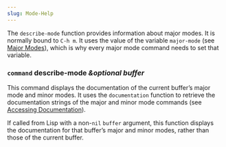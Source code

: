 ```yaml
---
slug: Mode-Help
---
```


The `describe-mode` function provides information about major modes. It is normally bound to `C-h m`. It uses the value of the variable `major-mode` (see [Major Modes](/docs/elisp/Major-Modes)), which is why every major mode command needs to set that variable.

### <span className="tag command">`command`</span> **describe-mode** *\&optional buffer*

This command displays the documentation of the current buffer’s major mode and minor modes. It uses the `documentation` function to retrieve the documentation strings of the major and minor mode commands (see [Accessing Documentation](/docs/elisp/Accessing-Documentation)).

If called from Lisp with a non-`nil` `buffer` argument, this function displays the documentation for that buffer’s major and minor modes, rather than those of the current buffer.
